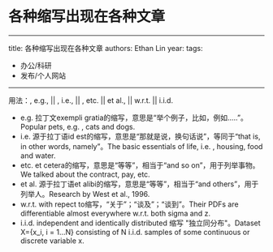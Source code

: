# 各种缩写出现在各种文章


---
title: 各种缩写出现在各种文章
authors: Ethan Lin
year:
tags:
  - 办公/科研 
  - 发布/个人网站 
---



用法：, e.g., || , i.e., || , etc. || et al., || w.r.t. || i.i.d.

-   e.g. 拉丁文exempli gratia的缩写，意思是“举个例子，比如，例如…..”。Popular pets, e.g. , cats and dogs.
-   i.e. 源于拉丁语id est的缩写，意思是“那就是说，换句话说”，等同于“that is, in other words, namely”。The basic essentials of life, i.e. , housing, food and water.
-   etc. et cetera的缩写，意思是“等等”，相当于“and so on”，用于列举事物。We talked about the contract, pay, etc.
-   et al. 源于拉丁语et alibi的缩写，意思是“等等”，相当于“and others”，用于列举人。Research by West et al., 1996.
-   w.r.t. with repect to缩写，“关于”；“谈及”；“谈到”。Their PDFs are differentiable almost everywhere w.r.t. both sigma and z.
-   i.i.d. independent and identically distributed 缩写 "独立同分布"。Dataset X={x_i, i = 1...N} consisting of N i.i.d. samples of some continuous or discrete variable x.
